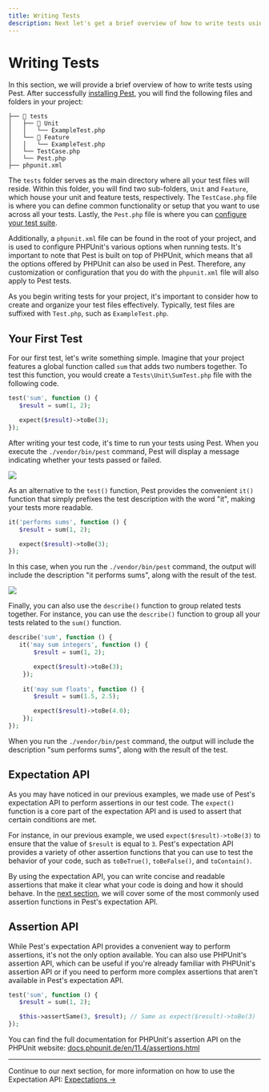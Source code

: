 ```yaml
---
title: Writing Tests
description: Next let's get a brief overview of how to write tests using Pest. After successfully installing Pest, you will find the following files and folders in your project
---
```


# Writing Tests

In this section, we will provide a brief overview of how to write tests using Pest. After successfully [installing Pest](/docs/installation), you will find the following files and folders in your project:

```plain
├── 📂 tests
│   ├── 📂 Unit
│   │   └── ExampleTest.php
│   └── 📂 Feature
│   │   └── ExampleTest.php
│   └── TestCase.php
│   └── Pest.php
├── phpunit.xml
```

The `tests` folder serves as the main directory where all your test files will reside. Within this folder, you will find two sub-folders, `Unit` and `Feature`, which house your unit and feature tests, respectively. The `TestCase.php` file is where you can define common functionality or setup that you want to use across all your tests. Lastly, the `Pest.php` file is where you can [configure your test suite](/docs/configuring-tests).

Additionally, a `phpunit.xml` file can be found in the root of your project, and is used to configure PHPUnit's various options when running tests. It's important to note that Pest is built on top of PHPUnit, which means that all the options offered by PHPUnit can also be used in Pest. Therefore, any customization or configuration that you do with the `phpunit.xml` file will also apply to Pest tests.

As you begin writing tests for your project, it's important to consider how to create and organize your test files effectively. Typically, test files are suffixed with `Test.php`, such as `ExampleTest.php`.

## Your First Test

For our first test, let's write something simple. Imagine that your project features a global function called `sum` that adds two numbers together. To test this function, you would create a `Tests\Unit\SumTest.php` file with the following code.

```php
test('sum', function () {
   $result = sum(1, 2);

   expect($result)->toBe(3);
});
```

After writing your test code, it's time to run your tests using Pest. When you execute the `./vendor/bin/pest` command, Pest will display a message indicating whether your tests passed or failed.

<div class="code-snippet">
    <img src="/assets/img/sum.webp?1" style="--lines: 5" />
</div>

As an alternative to the `test()` function, Pest provides the convenient `it()` function that simply prefixes the test description with the word "it", making your tests more readable.

```php
it('performs sums', function () {
   $result = sum(1, 2);

   expect($result)->toBe(3);
});
```

In this case, when you run the `./vendor/bin/pest` command, the output will include the description "it performs sums", along with the result of the test.

<div class="code-snippet">
    <img src="/assets/img/itsum.webp?1" style="--lines: 5" />
</div>

Finally, you can also use the `describe()` function to group related tests together. For instance, you can use the `describe()` function to group all your tests related to the `sum()` function.

```php
describe('sum', function () {
   it('may sum integers', function () {
       $result = sum(1, 2);

       expect($result)->toBe(3);
    });
   
    it('may sum floats', function () {
       $result = sum(1.5, 2.5);

       expect($result)->toBe(4.0);
    });
});
```

When you run the `./vendor/bin/pest` command, the output will include the description "sum performs sums", along with the result of the test.

## Expectation API

As you may have noticed in our previous examples, we made use of Pest's expectation API to perform assertions in our test code. The `expect()` function is a core part of the expectation API and is used to assert that certain conditions are met.

For instance, in our previous example, we used `expect($result)->toBe(3)` to ensure that the value of `$result` is equal to `3`. Pest's expectation API provides a variety of other assertion functions that you can use to test the behavior of your code, such as `toBeTrue()`, `toBeFalse()`, and `toContain()`.

By using the expectation API, you can write concise and readable assertions that make it clear what your code is doing and how it should behave. In the [next section](/docs/expectations), we will cover some of the most commonly used assertion functions in Pest's expectation API.

## Assertion API

While Pest's expectation API provides a convenient way to perform assertions, it's not the only option available. You can also use PHPUnit's assertion API, which can be useful if you're already familiar with PHPUnit's assertion API or if you need to perform more complex assertions that aren't available in Pest's expectation API.

```php
test('sum', function () {
   $result = sum(1, 2);

   $this->assertSame(3, $result); // Same as expect($result)->toBe(3)
});
```

You can find the full documentation for PHPUnit's assertion API on the PHPUnit website: [docs.phpunit.de/en/11.4/assertions.html](https://docs.phpunit.de/en/11.4/assertions.html)

---

Continue to our next section, for more information on how to use the Expectation API: [Expectations →](/docs/expectations)
